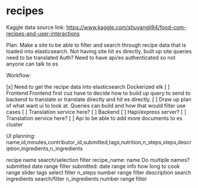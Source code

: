 # recipes



Kaggle data source link: https://www.kaggle.com/shuyangli94/food-com-recipes-and-user-interactions

Plan:
Make a site to be able to filter and search through recipe data that is loaded into elasticsearch.
Not having site hit es directly, built up site queries need to be translated
Auth? Need to have api/es authenticated so not anyone can talk to es

Workflow:

[x] Need to get the recipe data into elasticsearch
     Dockerized elk
[ ] Frontend
    Frontend first cuz have to decide how to build up query to send to backend to translate or translate directly and hit es directly.
    [ ] Draw up plan of what want ui to look at. Queries can build and how that would filter use cases
    [ ] Translation service here?
[ ] Backend
    [ ] Hapi/express server?
    [ ] Translation service here?
    [ ] Api to be able to add more documents to es cluster


UI planning:
name,id,minutes,contributor_id,submitted,tags,nutrition,n_steps,steps,description,ingredients,n_ingredients

recipe name search/selection filter
    recipe_name: name
    Do multiple names? 
submitted date range filter
    submitted: date range info
how long to cook range slider
tags select filter
n_steps number range filter
description search
ingredients search/filter
n_ingredients number range filter